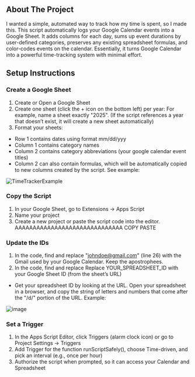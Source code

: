 ## About The Project

I wanted a simple, automated way to track how my time is spent, so I made this. This script automatically logs your Google Calendar events into a Google Sheet. It adds columns for each day, sums up event durations by user-defined categories, preserves any existing spreadsheet formulas, and color-codes events on the calendar. Essentially, it turns Google Calendar into a powerful time-tracking system with minimal effort.



## Setup Instructions

### Create a Google Sheet

1. Create or Open a Google Sheet
2. Create one sheet (click the + icon on the bottom left) per year: For example, name a sheet exactly "2025". (If the script references a year that doesn’t exist, it will create a new sheet automatically)
3. Format your sheets:
* Row 1 contains dates using format mm/dd/yyy
* Column 1 contains category names
* Column 2 contains category abbreviations (your google calendar event titles)
* Column 2 can also contain formulas, which will be automatically copied to new columns created by the script. See example:

![TimeTrackerExample](https://github.com/user-attachments/assets/a09af55b-fe44-4f56-bdef-8370f8b7d6ef)

### Copy the Script

1. In your Google Sheet, go to Extensions → Apps Script
2. Name your project
3. Create a new project or paste the script code into the editor. AAAAAAAAAAAAAAAAAAAAAAAAAAAAAA COPY PASTE

### Update the IDs

1.  In the code, find and replace "johndoe@gmail.com" (line 26) with the Gmail used by your Google Calendar. Keep the apostrophees.
2.  In the code, find and replace Replace YOUR_SPREADSHEET_ID with your Google Sheet ID (from the sheet’s URL)
* Get your spreadsheet ID by looking at the URL. Open your spreadsheet in a browser, and copy the string of letters and numbers that come after the "/d/" portion of the URL. Example:

![image](https://github.com/user-attachments/assets/def719d9-3dba-4cdb-bda4-f4de3a67af55)


### Set a Trigger

1. In the Apps Script Editor, click Triggers (alarm clock icon) or go to Project Settings → Triggers
2. Add Trigger for the function runScriptSafely(), choose Time-driven, and pick an interval (e.g., once per hour)
3. Authorize the script when prompted, so it can access your Calendar and Spreadsheet
